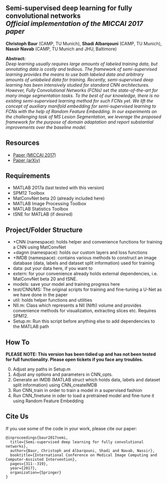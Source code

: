 ## Semi-supervised deep learning for fully convolutional networks<br><i>Official implementation of the MICCAI 2017 paper</i>

**Christoph Baur** (CAMP, TU Munich), **Shadi Albarqouni** (CAMP, TU Munich), **Nassir Navab** (CAMP, TU Munich and JHU, Baltimore)

**Abstract:**<br>
*Deep learning usually requires large amounts of labeled training data, but annotating data is costly and tedious. The framework of semi-supervised learning provides the means to use both labeled data and arbitrary amounts of unlabeled data for training. Recently, semi-supervised deep learning has been intensively studied for standard CNN architectures. However, Fully Convolutional Networks (FCNs) set the state-of-the-art for many image segmentation tasks. To the best of our knowledge, there is no existing semi-supervised learning method for such FCNs yet. We lift the concept of auxiliary manifold embedding for semi-supervised learning to FCNs with the help of Random Feature Embedding. In our experiments on the challenging task of MS Lesion Segmentation, we leverage the proposed framework for the purpose of domain adaptation and report substantial improvements over the baseline model.*

## Resources
* [Paper (MICCAI 2017)](https://link.springer.com/chapter/10.1007/978-3-319-66179-7_36)
* [Paper (arXiv)](https://arxiv.org/abs/1703.06000)

## Requirements
* MATLAB 2017a (last tested with this version)
* SPM12 Toolbox
* MatConvNet beta 20 (already included here)
* MATLAB Image Processing Toolbox
* MATLAB Statistics Toolbox
* tSNE for MATLAB (if desired)

## Project/Folder Structure

* +CNN (namespace): holds helper and convenience functions for training a CNN using MatConvNet
* +dagnn (namespace): holds our custom layers and loss functions
* +IMDB (namespace): contains various methods to construct an image database (data, labels and dataset split information) used for training
* data: put your data here, if you want to
* extern: for your convenience already holds external dependencies, i.e. MatConvNet beta 20 and tSNE.
* models: save your model and training progress here
* test/CNN/MS: The original scripts for training and fine-tuning a U-Net as we have done in the paper
* util: holds helper functions and utilities
* NII.m: Class which represents a NII (Nifti) volume and provides convenience methods for visualization, extracting slices etc. Requires SPM12.
* Setup.m: Run this script before anything else to add dependencies to the MATLAB path

## How To

**PLEASE NOTE: This version has been tidied up and has not been tested for full functionality. Please open tickets if you face any troubles.**

0. Adjust any paths in Setup.m
1. Adjust any options and parameters in CNN_opts.
2. Generate an IMDB (MATLAB struct which holds data, labels and dataset split information) using CNN_createIMDB
3. Run CNN_train in order to train a model in a supervised fashion
4. Run CNN_finetune in oder to load a pretrained model and fine-tune it using Random Feature Embedding

## Cite Us

If you use some of the code in your work, please cite our paper:

```
@inproceedings{baur2017semi,
  title={Semi-supervised deep learning for fully convolutional networks},
  author={Baur, Christoph and Albarqouni, Shadi and Navab, Nassir},
  booktitle={International Conference on Medical Image Computing and Computer-Assisted Intervention},
  pages={311--319},
  year={2017},
  organization={Springer}
}
```